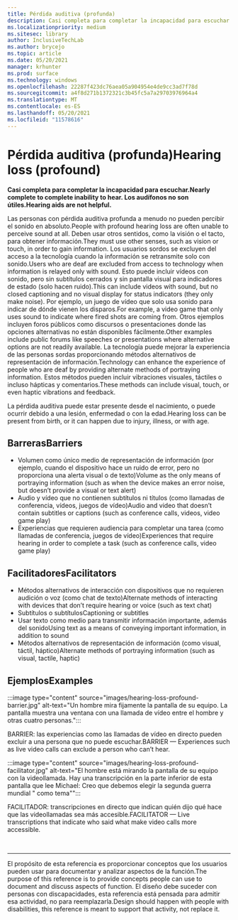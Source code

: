 ```yaml
---
title: Pérdida auditiva (profunda)
description: Casi completa para completar la incapacidad para escuchar. Los audífonos no son útiles.
ms.localizationpriority: medium
ms.sitesec: library
author: InclusiveTechLab
ms.author: brycejo
ms.topic: article
ms.date: 05/20/2021
manager: krhunter
ms.prod: surface
ms.technology: windows
ms.openlocfilehash: 22287f423dc76aea05a904954e4de9cc3ad7f78d
ms.sourcegitcommit: a4f8d271b1372321c3b45fc5a7a29703976964a4
ms.translationtype: MT
ms.contentlocale: es-ES
ms.lasthandoff: 05/20/2021
ms.locfileid: "11578616"
---
```

# <a name="hearing-loss-profound"></a><span data-ttu-id="c2239-104">Pérdida auditiva (profunda)</span><span class="sxs-lookup"><span data-stu-id="c2239-104">Hearing loss (profound)</span></span>

**<span data-ttu-id="c2239-105">Casi completa para completar la incapacidad para escuchar.</span><span class="sxs-lookup"><span data-stu-id="c2239-105">Nearly complete to complete inability to hear.</span></span> <span data-ttu-id="c2239-106">Los audífonos no son útiles.</span><span class="sxs-lookup"><span data-stu-id="c2239-106">Hearing aids are not helpful.</span></span>**

<span data-ttu-id="c2239-107">Las personas con pérdida auditiva profunda a menudo no pueden percibir el sonido en absoluto.</span><span class="sxs-lookup"><span data-stu-id="c2239-107">People with profound hearing loss are often unable to perceive sound at all.</span></span> <span data-ttu-id="c2239-108">Deben usar otros sentidos, como la visión o el tacto, para obtener información.</span><span class="sxs-lookup"><span data-stu-id="c2239-108">They must use other senses, such as vision or touch, in order to gain information.</span></span> <span data-ttu-id="c2239-109">Los usuarios sordos se excluyen del acceso a la tecnología cuando la información se retransmite solo con sonido.</span><span class="sxs-lookup"><span data-stu-id="c2239-109">Users who are deaf are excluded from access to technology when information is relayed only with sound.</span></span> <span data-ttu-id="c2239-110">Esto puede incluir vídeos con sonido, pero sin subtítulos cerrados y sin pantalla visual para indicadores de estado (solo hacen ruido).</span><span class="sxs-lookup"><span data-stu-id="c2239-110">This can include videos with sound, but no closed captioning and no visual display for status indicators (they only make noise).</span></span> <span data-ttu-id="c2239-111">Por ejemplo, un juego de vídeo que solo usa sonido para indicar de dónde vienen los disparos.</span><span class="sxs-lookup"><span data-stu-id="c2239-111">For example, a video game that only uses sound to indicate where fired shots are coming from.</span></span> <span data-ttu-id="c2239-112">Otros ejemplos incluyen foros públicos como discursos o presentaciones donde las opciones alternativas no están disponibles fácilmente.</span><span class="sxs-lookup"><span data-stu-id="c2239-112">Other examples include public forums like speeches or presentations where alternative options are not readily available.</span></span> <span data-ttu-id="c2239-113">La tecnología puede mejorar la experiencia de las personas sordas proporcionando métodos alternativos de representación de información.</span><span class="sxs-lookup"><span data-stu-id="c2239-113">Technology can enhance the experience of people who are deaf by providing alternate methods of portraying information.</span></span> <span data-ttu-id="c2239-114">Estos métodos pueden incluir vibraciones visuales, táctiles o incluso hápticas y comentarios.</span><span class="sxs-lookup"><span data-stu-id="c2239-114">These methods can include visual, touch, or even haptic vibrations and feedback.</span></span>

<span data-ttu-id="c2239-115">La pérdida auditiva puede estar presente desde el nacimiento, o puede ocurrir debido a una lesión, enfermedad o con la edad.</span><span class="sxs-lookup"><span data-stu-id="c2239-115">Hearing loss can be present from birth, or it can happen due to injury, illness, or with age.</span></span>

## <a name="barriers"></a><span data-ttu-id="c2239-116">Barreras</span><span class="sxs-lookup"><span data-stu-id="c2239-116">Barriers</span></span>

* <span data-ttu-id="c2239-117">Volumen como único medio de representación de información (por ejemplo, cuando el dispositivo hace un ruido de error, pero no proporciona una alerta visual o de texto)</span><span class="sxs-lookup"><span data-stu-id="c2239-117">Volume as the only means of portraying information (such as when the device makes an error noise, but doesn’t provide a visual or text alert)</span></span>
* <span data-ttu-id="c2239-118">Audio y vídeo que no contienen subtítulos ni títulos (como llamadas de conferencia, vídeos, juegos de vídeo)</span><span class="sxs-lookup"><span data-stu-id="c2239-118">Audio and video that doesn’t contain subtitles or captions (such as conference calls, videos, video game play)</span></span>
* <span data-ttu-id="c2239-119">Experiencias que requieren audiencia para completar una tarea (como llamadas de conferencia, juegos de vídeo)</span><span class="sxs-lookup"><span data-stu-id="c2239-119">Experiences that require hearing in order to complete a task (such as conference calls, video game play)</span></span>


## <a name="facilitators"></a><span data-ttu-id="c2239-120">Facilitadores</span><span class="sxs-lookup"><span data-stu-id="c2239-120">Facilitators</span></span>
* <span data-ttu-id="c2239-121">Métodos alternativos de interacción con dispositivos que no requieren audición o voz (como chat de texto)</span><span class="sxs-lookup"><span data-stu-id="c2239-121">Alternate methods of interacting with devices that don’t require hearing or voice (such as text chat)</span></span>
* <span data-ttu-id="c2239-122">Subtítulos o subtítulos</span><span class="sxs-lookup"><span data-stu-id="c2239-122">Captioning or subtitles</span></span> 
* <span data-ttu-id="c2239-123">Usar texto como medio para transmitir información importante, además del sonido</span><span class="sxs-lookup"><span data-stu-id="c2239-123">Using text as a means of conveying important information, in addition to sound</span></span>
* <span data-ttu-id="c2239-124">Métodos alternativos de representación de información (como visual, táctil, háptico)</span><span class="sxs-lookup"><span data-stu-id="c2239-124">Alternate methods of portraying information (such as visual, tactile, haptic)</span></span>


## <a name="examples"></a><span data-ttu-id="c2239-125">Ejemplos</span><span class="sxs-lookup"><span data-stu-id="c2239-125">Examples</span></span>

:::image type="content" source="images/hearing-loss-profound-barrier.jpg" alt-text="Un hombre mira fijamente la pantalla de su equipo. La pantalla muestra una ventana con una llamada de vídeo entre el hombre y otras cuatro personas.":::

<span data-ttu-id="c2239-128">BARRIER: las experiencias como las llamadas de vídeo en directo pueden excluir a una persona que no puede escuchar.</span><span class="sxs-lookup"><span data-stu-id="c2239-128">BARRIER — Experiences such as live video calls can exclude a person who can’t hear.</span></span> 

:::image type="content" source="images/hearing-loss-profound-facilitator.jpg" alt-text="El hombre está mirando la pantalla de su equipo con la videollamada. Hay una transcripción en la parte inferior de esta pantalla que lee Michael: Creo que debemos elegir la segunda guerra mundial &quot; como tema&quot;":::

<span data-ttu-id="c2239-131">FACILITADOR: transcripciones en directo que indican quién dijo qué hace que las videollamadas sea más accesible.</span><span class="sxs-lookup"><span data-stu-id="c2239-131">FACILITATOR — Live transcriptions that indicate who said what make video calls more accessible.</span></span> 

&nbsp;

[comment]: # (Instrucción Footer)
___
<span data-ttu-id="c2239-133">El propósito de esta referencia es proporcionar conceptos que los usuarios pueden usar para documentar y analizar aspectos de la función.</span><span class="sxs-lookup"><span data-stu-id="c2239-133">The purpose of this reference is to provide concepts people can use to document and discuss aspects of function.</span></span> <span data-ttu-id="c2239-134">El diseño debe suceder con personas con discapacidades, esta referencia está pensada para admitir esa actividad, no para reemplazarla.</span><span class="sxs-lookup"><span data-stu-id="c2239-134">Design should happen with people with disabilities, this reference is meant to support that activity, not replace it.</span></span> 